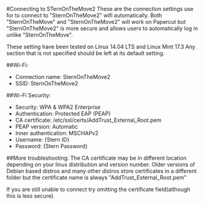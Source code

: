 #Connecting to STernOnTheMove2
These are the connection settings use for to connect to "SternOnTheMove2" wifi automatically. Both "SternOnTheMove" and "SternOnTheMove2" will work on Papercut but "SternOnTheMove2" is more secure and allows users to automatically log in unlike "SternOnTheMove".

These setting have been tested on Linux 14.04 LTS and Linux Mint 17.3 
Any section that is not specified should be left at its default setting. 


##Wi-Fi:
* Connection name: SternOnTheMove2
* SSID: SternOnTheMove2

##Wi-Fi Security:
* Security: WPA & WPA2 Enterprise
* Authentication: Protected EAP (PEAP)
* CA certificate: /etc/ssl/certs/AddTrust_External_Root.pem
* PEAP version: Automatic
* Inner authentication: MSCHAPv2
* Username: {Stern ID}
* Password: {Stern Password}

##More troubleshooting:
The CA certificate may be in different location depending on your linux distribution and version number. Older versions of Debian based distros and many other distros store certificates in a different folder but the certificate name is always "AddTrust_External_Root.pem"

If you are still unable to connect try omitting the certificate field(although this is less secure).  

